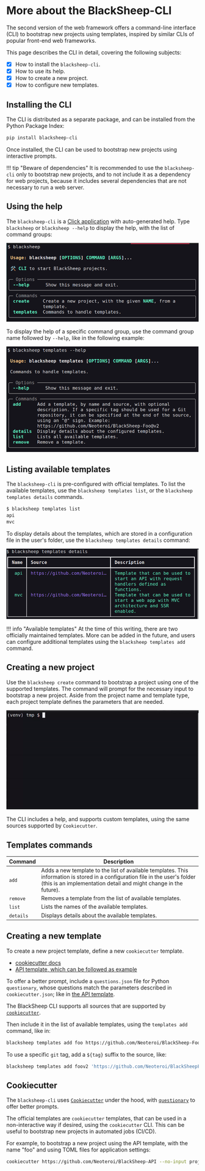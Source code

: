 # More about the BlackSheep-CLI

The second version of the web framework offers a command-line interface (CLI)
to bootstrap new projects using templates, inspired by similar CLIs of popular
front-end web frameworks.

This page describes the CLI in detail, covering the following subjects:

- [X] How to install the `blacksheep-cli`.
- [X] How to use its help.
- [X] How to create a new project.
- [X] How to configure new templates.

## Installing the CLI

The CLI is distributed as a separate package, and can be installed from the
Python Package Index:

```bash
pip install blacksheep-cli
```

Once installed, the CLI can be used to bootstrap new projects using interactive
prompts.


!!! tip "Beware of dependencies"
    It is recommended to use the `blacksheep-cli` only to bootstrap new projects,
    and to not include it as a dependency for web projects, because it
    includes several dependencies that are not necessary to run a web server.

## Using the help

The `blacksheep-cli` is a [Click application](https://click.palletsprojects.com/en/8.1.x/)
with auto-generated help. Type `blacksheep` or `blacksheep --help` to display the help,
with the list of command groups:

![CLI help](./img/cli-help.png)

To display the help of a specific command group, use the command group name
followed by `--help`, like in the following example:

![blacksheep templates --help](./img/cli-group-help.png)

## Listing available templates

The `blacksheep-cli` is pre-configured with official templates. To list the
available templates, use the `blacksheep templates list`, or the
`blacksheep templates details` commands.

```bash
$ blacksheep templates list
api
mvc
```

To display details about the templates, which are stored in a configuration file
in the user's folder, use the `blacksheep templates details` command:

![blacksheep templates details](./img/cli-templates-details.png)

!!! info "Available templates"
    At the time of this writing, there are two officially maintained templates.
    More can be added in the future, and users can configure additional
    templates using the `blacksheep templates add` command.

## Creating a new project

Use the `blacksheep create` command to bootstrap a project
using one of the supported templates. The command will prompt for the necessary
input to bootstrap a new project. Aside from the project name and template
type, each project template defines the parameters that are needed.

![blacksheep create command](./img/cli-create-demo.gif)

The CLI includes a help, and supports custom templates, using the
same sources supported by `Cookiecutter`.

## Templates commands

| Command   | Description                                                                                                                                                                                        |
| --------- | -------------------------------------------------------------------------------------------------------------------------------------------------------------------------------------------------- |
| `add`     | Adds a new template to the list of available templates. This information is stored in a configuration file in the user's folder (this is an implementation detail and might change in the future). |
| `remove`  | Removes a template from the list of available templates.                                                                                                                                           |
| `list`    | Lists the names of the available templates.                                                                                                                                                        |
| `details` | Displays details about the available templates.                                                                                                                                                    |

## Creating a new template

To create a new project template, define a new `cookiecutter` template.

- [cookiecutter docs](https://cookiecutter.readthedocs.io/en/stable/)
- [API template, which can be followed as example](https://github.com/Neoteroi/BlackSheep-API)

To offer a better prompt, include a `questions.json` file for Python `questionary`,
whose questions match the parameters described in `cookiecutter.json`; like in
[the API template](https://github.com/Neoteroi/BlackSheep-API/blob/main/questions.json).

The BlackSheep CLI supports all sources that are supported by [`cookiecutter`](https://cookiecutter.readthedocs.io/en/stable/usage.html#grab-a-cookiecutter-template).

Then include it in the list of available templates, using the `templates add` command,
like in:

```bash
blacksheep templates add foo https://github.com/Neoteroi/BlackSheep-Foo -d 'Some nice template! 🐃'
```

To use a specific `git` tag, add a `${tag}` suffix to the source, like:

```bash
blacksheep templates add foov2 'https://github.com/Neoteroi/BlackSheepFoo$v2'
```

## Cookiecutter

The `blacksheep-cli` uses [`Cookiecutter`](https://cookiecutter.readthedocs.io/en/stable/)
under the hood, with [`questionary`](https://pypi.org/project/questionary/) to
offer better prompts.

The official templates are `cookiecutter` templates, that can be used in a
non-interactive way if desired, using the `cookiecutter` CLI. This can be
useful to bootstrap new projects in automated jobs (CI/CD).

For example, to bootstrap a new project using the API template, with the name
"foo" and using TOML files for application settings:

```bash
cookiecutter https://github.com/Neoteroi/BlackSheep-API --no-input project_name=foo app_settings_format=TOML
```
